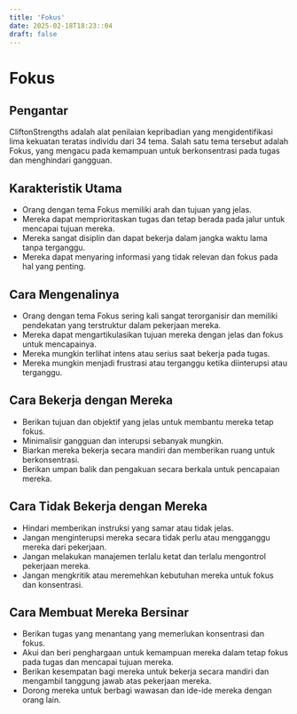 ```yaml
---
title: 'Fokus'
date: 2025-02-18T18:23::04
draft: false
---
```


# Fokus

## Pengantar

CliftonStrengths adalah alat penilaian kepribadian yang mengidentifikasi lima kekuatan teratas individu dari 34 tema. Salah satu tema tersebut adalah Fokus, yang mengacu pada kemampuan untuk berkonsentrasi pada tugas dan menghindari gangguan.

## Karakteristik Utama

- Orang dengan tema Fokus memiliki arah dan tujuan yang jelas.
- Mereka dapat memprioritaskan tugas dan tetap berada pada jalur untuk mencapai tujuan mereka.
- Mereka sangat disiplin dan dapat bekerja dalam jangka waktu lama tanpa terganggu.
- Mereka dapat menyaring informasi yang tidak relevan dan fokus pada hal yang penting.

## Cara Mengenalinya

- Orang dengan tema Fokus sering kali sangat terorganisir dan memiliki pendekatan yang terstruktur dalam pekerjaan mereka.
- Mereka dapat mengartikulasikan tujuan mereka dengan jelas dan fokus untuk mencapainya.
- Mereka mungkin terlihat intens atau serius saat bekerja pada tugas.
- Mereka mungkin menjadi frustrasi atau terganggu ketika diinterupsi atau terganggu.

## Cara Bekerja dengan Mereka

- Berikan tujuan dan objektif yang jelas untuk membantu mereka tetap fokus.
- Minimalisir gangguan dan interupsi sebanyak mungkin.
- Biarkan mereka bekerja secara mandiri dan memberikan ruang untuk berkonsentrasi.
- Berikan umpan balik dan pengakuan secara berkala untuk pencapaian mereka.

## Cara Tidak Bekerja dengan Mereka

- Hindari memberikan instruksi yang samar atau tidak jelas.
- Jangan menginterupsi mereka secara tidak perlu atau mengganggu mereka dari pekerjaan.
- Jangan melakukan manajemen terlalu ketat dan terlalu mengontrol pekerjaan mereka.
- Jangan mengkritik atau meremehkan kebutuhan mereka untuk fokus dan konsentrasi.

## Cara Membuat Mereka Bersinar

- Berikan tugas yang menantang yang memerlukan konsentrasi dan fokus.
- Akui dan beri penghargaan untuk kemampuan mereka dalam tetap fokus pada tugas dan mencapai tujuan mereka.
- Berikan kesempatan bagi mereka untuk bekerja secara mandiri dan mengambil tanggung jawab atas pekerjaan mereka.
- Dorong mereka untuk berbagi wawasan dan ide-ide mereka dengan orang lain.
